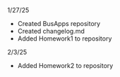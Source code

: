 1/27/25
- Created BusApps repository
- Created changelog.md
- Added Homework1 to repository

2/3/25
- Added Homework2 to repository

